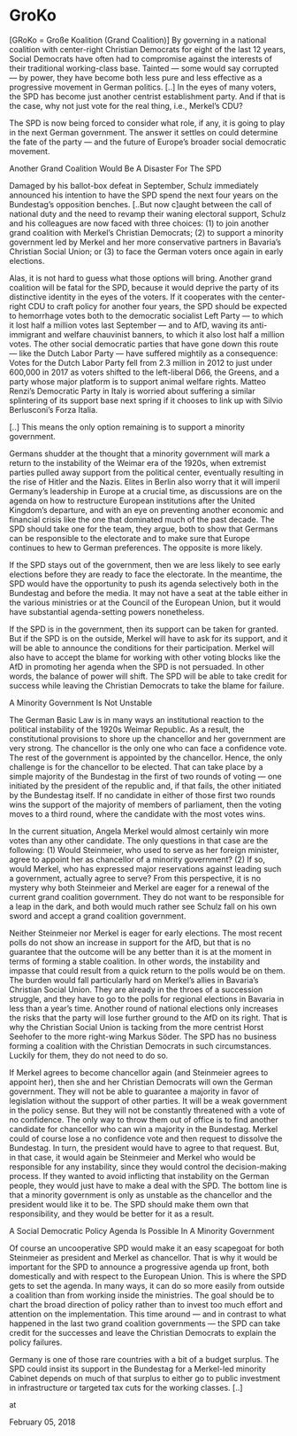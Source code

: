 # GroKo
[GRoKo = Große Koalition (Grand Coalition)] By governing in a national coalition with center-right Christian Democrats for eight of the last 12 years, Social Democrats have often had to compromise against the interests of their traditional working-class base. Tainted — some would say corrupted — by power, they have become both less pure and less effective as a progressive movement in German politics. [..] In the eyes of many voters, the SPD has become just another centrist establishment party. And if that is the case, why not just vote for the real thing, i.e., Merkel’s CDU?

The SPD is now being forced to consider what role, if any, it is going to play in the next German government. The answer it settles on could determine the fate of the party — and the future of Europe’s broader social democratic movement.

Another Grand Coalition Would Be A Disaster For The SPD

Damaged by his ballot-box defeat in September, Schulz immediately announced his intention to have the SPD spend the next four years on the Bundestag’s opposition benches. [..But now c]aught between the call of national duty and the need to revamp their waning electoral support, Schulz and his colleagues are now faced with three choices: (1) to join another grand coalition with Merkel’s Christian Democrats; (2) to support a minority government led by Merkel and her more conservative partners in Bavaria’s Christian Social Union; or (3) to face the German voters once again in early elections.

Alas, it is not hard to guess what those options will bring. Another grand coalition will be fatal for the SPD, because it would deprive the party of its distinctive identity in the eyes of the voters. If it cooperates with the center-right CDU to craft policy for another four years, the SPD should be expected to hemorrhage votes both to the democratic socialist Left Party — to which it lost half a million votes last September — and to AfD, waving its anti-immigrant and welfare chauvinist banners, to which it also lost half a million votes. The other social democratic parties that have gone down this route — like the Dutch Labor Party — have suffered mightily as a consequence: Votes for the Dutch Labor Party fell from 2.3 million in 2012 to just under 600,000 in 2017 as voters shifted to the left-liberal D66, the Greens, and a party whose major platform is to support animal welfare rights. Matteo Renzi’s Democratic Party in Italy is worried about suffering a similar splintering of its support base next spring if it chooses to link up with Silvio Berlusconi’s Forza Italia.

[..] This means the only option remaining is to support a minority government.

Germans shudder at the thought that a minority government will mark a return to the instability of the Weimar era of the 1920s, when extremist parties pulled away support from the political center, eventually resulting in the rise of Hitler and the Nazis. Elites in Berlin also worry that it will imperil Germany’s leadership in Europe at a crucial time, as discussions are on the agenda on how to restructure European institutions after the United Kingdom’s departure, and with an eye on preventing another economic and financial crisis like the one that dominated much of the past decade. The SPD should take one for the team, they argue, both to show that Germans can be responsible to the electorate and to make sure that Europe continues to hew to German preferences. The opposite is more likely.

If the SPD stays out of the government, then we are less likely to see early elections before they are ready to face the electorate. In the meantime, the SPD would have the opportunity to push its agenda selectively both in the Bundestag and before the media. It may not have a seat at the table either in the various ministries or at the Council of the European Union, but it would have substantial agenda-setting powers nonetheless.

If the SPD is in the government, then its support can be taken for granted. But if the SPD is on the outside, Merkel will have to ask for its support, and it will be able to announce the conditions for their participation. Merkel will also have to accept the blame for working with other voting blocks like the AfD in promoting her agenda when the SPD is not persuaded. In other words, the balance of power will shift. The SPD will be able to take credit for success while leaving the Christian Democrats to take the blame for failure.

A Minority Government Is Not Unstable

The German Basic Law is in many ways an institutional reaction to the political instability of the 1920s Weimar Republic. As a result, the constitutional provisions to shore up the chancellor and her government are very strong. The chancellor is the only one who can face a confidence vote. The rest of the government is appointed by the chancellor. Hence, the only challenge is for the chancellor to be elected. That can take place by a simple majority of the Bundestag in the first of two rounds of voting — one initiated by the president of the republic and, if that fails, the other initiated by the Bundestag itself. If no candidate in either of those first two rounds wins the support of the majority of members of parliament, then the voting moves to a third round, where the candidate with the most votes wins.

In the current situation, Angela Merkel would almost certainly win more votes than any other candidate. The only questions in that case are the following: (1) Would Steinmeier, who used to serve as her foreign minister, agree to appoint her as chancellor of a minority government? (2) If so, would Merkel, who has expressed major reservations against leading such a government, actually agree to serve? From this perspective, it is no mystery why both Steinmeier and Merkel are eager for a renewal of the current grand coalition government. They do not want to be responsible for a leap in the dark, and both would much rather see Schulz fall on his own sword and accept a grand coalition government.

Neither Steinmeier nor Merkel is eager for early elections. The most recent polls do not show an increase in support for the AfD, but that is no guarantee that the outcome will be any better than it is at the moment in terms of forming a stable coalition. In other words, the instability and impasse that could result from a quick return to the polls would be on them. The burden would fall particularly hard on Merkel’s allies in Bavaria’s Christian Social Union. They are already in the throes of a succession struggle, and they have to go to the polls for regional elections in Bavaria in less than a year’s time. Another round of national elections only increases the risks that the party will lose further ground to the AfD on its right. That is why the Christian Social Union is tacking from the more centrist Horst Seehofer to the more right-wing Markus Söder. The SPD has no business forming a coalition with the Christian Democrats in such circumstances. Luckily for them, they do not need to do so.

If Merkel agrees to become chancellor again (and Steinmeier agrees to appoint her), then she and her Christian Democrats will own the German government. They will not be able to guarantee a majority in favor of legislation without the support of other parties. It will be a weak government in the policy sense. But they will not be constantly threatened with a vote of no confidence. The only way to throw them out of office is to find another candidate for chancellor who can win a majority in the Bundestag. Merkel could of course lose a no confidence vote and then request to dissolve the Bundestag. In turn, the president would have to agree to that request. But, in that case, it would again be Steinmeier and Merkel who would be responsible for any instability, since they would control the decision-making process. If they wanted to avoid inflicting that instability on the German people, they would just have to make a deal with the SPD. The bottom line is that a minority government is only as unstable as the chancellor and the president would like it to be. The SPD should make them own that responsibility, and they would be better for it as a result.

A Social Democratic Policy Agenda Is Possible In A Minority Government

Of course an uncooperative SPD would make it an easy scapegoat for both Steinmeier as president and Merkel as chancellor. That is why it would be important for the SPD to announce a progressive agenda up front, both domestically and with respect to the European Union. This is where the SPD gets to set the agenda. In many ways, it can do so more easily from outside a coalition than from working inside the ministries. The goal should be to chart the broad direction of policy rather than to invest too much effort and attention on the implementation. This time around — and in contrast to what happened in the last two grand coalition governments — the SPD can take credit for the successes and leave the Christian Democrats to explain the policy failures.

Germany is one of those rare countries with a bit of a budget surplus. The SPD could insist its support in the Bundestag for a Merkel-led minority Cabinet depends on much of that surplus to either go to public investment in infrastructure or targeted tax cuts for the working classes. [..]








at

February 05, 2018















